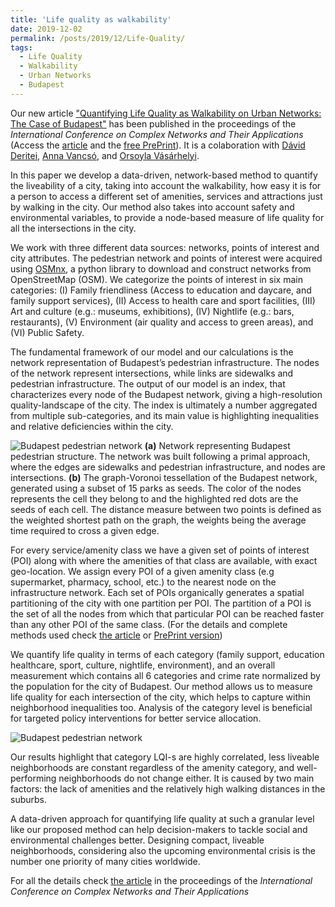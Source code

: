 ```yaml
---
title: 'Life quality as walkability'
date: 2019-12-02
permalink: /posts/2019/12/Life-Quality/
tags:
  - Life Quality
  - Walkability
  - Urban Networks
  - Budapest
---
```


Our new article ["Quantifying Life Quality as Walkability on Urban Networks: The Case of Budapest"](https://link.springer.com/chapter/10.1007/978-3-030-36683-4_72) has been published in the proceedings of the *International Conference on Complex Networks and Their Applications* (Access the [article](https://link.springer.com/chapter/10.1007/978-3-030-36683-4_72) and the [free PrePrint](https://arxiv.org/abs/1912.00893)). It is a colaboration with [Dávid Deritei](https://networkdatascience.ceu.edu/people/david-deritei), [Anna Vancsó](https://www.researchgate.net/profile/Anna_Vancso), and [Orsoyla Vásárhelyi](https://networkdatascience.ceu.edu/people/orsolya-vasarhelyi).

In this paper we develop a data-driven, network-based method to quantify the liveability of a city, taking into account the walkability, how easy it is for a person to access a different set of amenities, services and attractions just by walking in the city. Our method also takes into account safety and environmental variables, to provide a node-based measure of life quality for all the intersections in the city.

We work with three different data sources: networks, points of interest and city attributes. The pedestrian network and points of interest were acquired using [OSMnx](https://geoffboeing.com/2018/03/osmnx-features-roundup/), a python library to download and construct networks from OpenStreetMap (OSM). We categorize the points of interest in six main categories: (I) Family friendliness (Access to education and daycare, and family support services), (II) Access to health care and sport facilities, (III) Art and culture (e.g.: museums, exhibitions), (IV) Nightlife (e.g.: bars, restaurants), (V) Environment (air quality and access to green areas), and (VI) Public Safety.

The fundamental framework of our model and our calculations is the network representation of Budapest’s pedestrian infrastructure. The nodes of the network represent intersections, while links are sidewalks and pedestrian infrastructure. The output of our model is an index, that characterizes every node of the Budapest network, giving a high-resolution quality-landscape of the city. The index is ultimately a number aggregated from multiple sub-categories, and its main value is highlighting inequalities and relative deficiencies within the city.


![Budapest pedestrian network](/images/Budapest_Network_voronoi2.png)
**(a)** Network representing Budapest pedestrian structure. The network was built following a primal approach, where the edges are sidewalks and pedestrian infrastructure, and nodes are intersections. **(b)** The graph-Voronoi tessellation of the Budapest network, generated using a subset of 15 parks as seeds. The color of the nodes represents the cell they belong to and the highlighted red dots are the seeds of each cell. The distance measure between two points is defined as the weighted shortest path on the graph, the weights being the average time required to cross a given edge.
  
   
For every service/amenity class we have a given set of points of interest (POI) along with where the amenities of that class are available, with exact geo-location. We assign every POI of a given amenity class (e.g supermarket, pharmacy, school, etc.) to the nearest node on the infrastructure network. Each set of POIs organically generates a spatial partitioning of the city with one partition per POI. The partition of a POI is the set of all the nodes from which that particular POI can be reached faster than any other POI of the same class. (For the details and complete methods used check [the article](https://link.springer.com/chapter/10.1007/978-3-030-36683-4_72) or [PrePrint version](https://arxiv.org/abs/1912.00893))

We quantify life quality in terms of each category (family support, education healthcare, sport, culture, nightlife, environment), and an overall measurement which contains all 6 categories and crime rate normalized by the population for the city of Budapest. Our method allows us to measure life quality for each intersection of the city, which helps to capture within neighborhood inequalities too. Analysis of the category level is beneficial for targeted policy interventions for better service allocation.

![Budapest pedestrian network](/images/Budapest_LQI.png)

Our results highlight that category LQI-s are highly correlated, less liveable neighborhoods are constant regardless of the amenity category, and well-performing neighborhoods do not change either. It is caused by two main factors: the lack of amenities and the relatively high walking distances in the suburbs.

A data-driven approach for quantifying life quality at such a granular level like our proposed method can help decision-makers to tackle social and environmental challenges better. Designing compact, liveable neighborhoods, considering also the upcoming environmental crisis is the number one priority of many cities worldwide.

For all the details check [the article](https://link.springer.com/chapter/10.1007/978-3-030-36683-4_72) in the proceedings of the *International Conference on Complex Networks and Their Applications* 